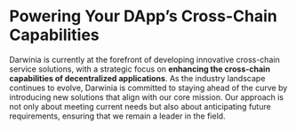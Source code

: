 # Powering Your DApp’s Cross-Chain Capabilities

Darwinia is currently at the forefront of developing innovative cross-chain service solutions, with a strategic focus on **enhancing the cross-chain capabilities of decentralized applications**. As the industry landscape continues to evolve, Darwinia is committed to staying ahead of the curve by introducing new solutions that align with our core mission. Our approach is not only about meeting current needs but also about anticipating future requirements, ensuring that we remain a leader in the field.
